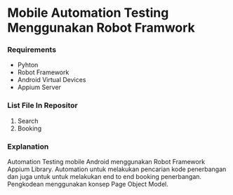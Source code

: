 # Mobile Automation Testing Menggunakan Robot Framwork

### Requirements

* Pyhton
* Robot Framework
* Android Virtual Devices
* Appium Server


### List File In Repositor

1. Search
1. Booking

### Explanation
Automation Testing mobile Android menggunakan Robot Framework Appium Library. Automation untuk melakukan pencarian kode penerbangan dan juga untuk untuk melakukan end to end booking penerbangan. Pengkodean menggunakan konsep Page Object Model.
